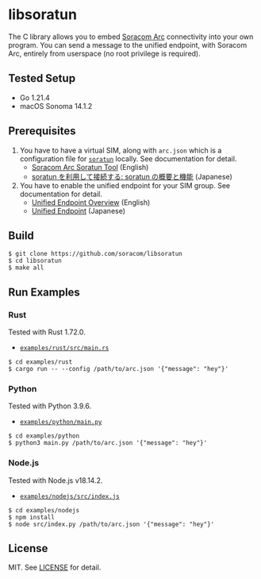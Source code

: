 # libsoratun

The C library allows you to embed [Soracom Arc](https://users.soracom.io/ja-jp/docs/arc/) connectivity into your own program. You can send a message to the unified endpoint, with Soracom Arc, entirely from userspace (no root privilege is required).

## Tested Setup

- Go 1.21.4
- macOS Sonoma 14.1.2

## Prerequisites

1. You have to have a virtual SIM, along with `arc.json` which is a configuration file for [`soratun`](https://github.com/soracom/soratun/) locally. See documentation for detail.
   - [Soracom Arc Soratun Tool](https://developers.soracom.io/en/docs/arc/soratun/) (English)
   - [soratun を利用して接続する: soratun の概要と機能](https://users.soracom.io/ja-jp/docs/arc/soratun-overview/) (Japanese)
2. You have to enable the unified endpoint for your SIM group. See documentation for detail.
   - [Unified Endpoint Overview](https://developers.soracom.io/en/docs/unified-endpoint/) (English)
   - [Unified Endpoint](https://users.soracom.io/ja-jp/docs/unified-endpoint/) (Japanese)

## Build

```console
$ git clone https://github.com/soracom/libsoratun
$ cd libsoratun
$ make all
```

## Run Examples

### Rust

Tested with Rust 1.72.0.

- [`examples/rust/src/main.rs`](examples/rust/src/main.rs)

```console
$ cd examples/rust
$ cargo run -- --config /path/to/arc.json '{"message": "hey"}'
```

### Python

Tested with Python 3.9.6.

- [`examples/python/main.py`](examples/python/main.py)

```console
$ cd examples/python
$ python3 main.py /path/to/arc.json '{"message": "hey"}'
```

### Node.js

Tested with Node.js v18.14.2.

- [`examples/nodejs/src/index.js`](examples/nodejs/src/index.js)

```console
$ cd examples/nodejs
$ npm install
$ node src/index.py /path/to/arc.json '{"message": "hey"}'
```

## License

MIT. See [LICENSE](LICENSE) for detail.
